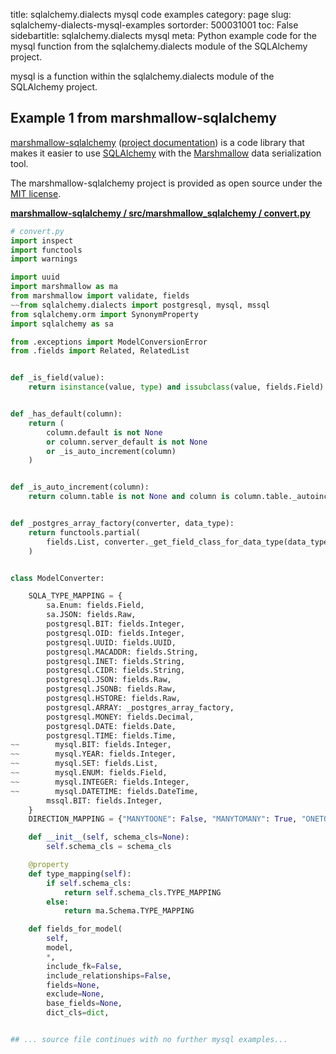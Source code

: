 title: sqlalchemy.dialects mysql code examples
category: page
slug: sqlalchemy-dialects-mysql-examples
sortorder: 500031001
toc: False
sidebartitle: sqlalchemy.dialects mysql
meta: Python example code for the mysql function from the sqlalchemy.dialects module of the SQLAlchemy project.


mysql is a function within the sqlalchemy.dialects module of the SQLAlchemy project.


## Example 1 from marshmallow-sqlalchemy
[marshmallow-sqlalchemy](https://github.com/marshmallow-code/marshmallow-sqlalchemy)
([project documentation](https://marshmallow-sqlalchemy.readthedocs.io/en/latest/))
is a code library that makes it easier to use
[SQLAlchemy](/sqlalchemy.html) with the
[Marshmallow](https://marshmallow.readthedocs.io/en/stable/)
data serialization tool.

The marshmallow-sqlalchemy project is provided as open source under the
[MIT license](https://github.com/marshmallow-code/marshmallow-sqlalchemy/blob/dev/LICENSE).

[**marshmallow-sqlalchemy / src/marshmallow_sqlalchemy / convert.py**](https://github.com/marshmallow-code/marshmallow-sqlalchemy/blob/dev/src/marshmallow_sqlalchemy/./convert.py)

```python
# convert.py
import inspect
import functools
import warnings

import uuid
import marshmallow as ma
from marshmallow import validate, fields
~~from sqlalchemy.dialects import postgresql, mysql, mssql
from sqlalchemy.orm import SynonymProperty
import sqlalchemy as sa

from .exceptions import ModelConversionError
from .fields import Related, RelatedList


def _is_field(value):
    return isinstance(value, type) and issubclass(value, fields.Field)


def _has_default(column):
    return (
        column.default is not None
        or column.server_default is not None
        or _is_auto_increment(column)
    )


def _is_auto_increment(column):
    return column.table is not None and column is column.table._autoincrement_column


def _postgres_array_factory(converter, data_type):
    return functools.partial(
        fields.List, converter._get_field_class_for_data_type(data_type.item_type)
    )


class ModelConverter:

    SQLA_TYPE_MAPPING = {
        sa.Enum: fields.Field,
        sa.JSON: fields.Raw,
        postgresql.BIT: fields.Integer,
        postgresql.OID: fields.Integer,
        postgresql.UUID: fields.UUID,
        postgresql.MACADDR: fields.String,
        postgresql.INET: fields.String,
        postgresql.CIDR: fields.String,
        postgresql.JSON: fields.Raw,
        postgresql.JSONB: fields.Raw,
        postgresql.HSTORE: fields.Raw,
        postgresql.ARRAY: _postgres_array_factory,
        postgresql.MONEY: fields.Decimal,
        postgresql.DATE: fields.Date,
        postgresql.TIME: fields.Time,
~~        mysql.BIT: fields.Integer,
~~        mysql.YEAR: fields.Integer,
~~        mysql.SET: fields.List,
~~        mysql.ENUM: fields.Field,
~~        mysql.INTEGER: fields.Integer,
~~        mysql.DATETIME: fields.DateTime,
        mssql.BIT: fields.Integer,
    }
    DIRECTION_MAPPING = {"MANYTOONE": False, "MANYTOMANY": True, "ONETOMANY": True}

    def __init__(self, schema_cls=None):
        self.schema_cls = schema_cls

    @property
    def type_mapping(self):
        if self.schema_cls:
            return self.schema_cls.TYPE_MAPPING
        else:
            return ma.Schema.TYPE_MAPPING

    def fields_for_model(
        self,
        model,
        *,
        include_fk=False,
        include_relationships=False,
        fields=None,
        exclude=None,
        base_fields=None,
        dict_cls=dict,


## ... source file continues with no further mysql examples...

```

